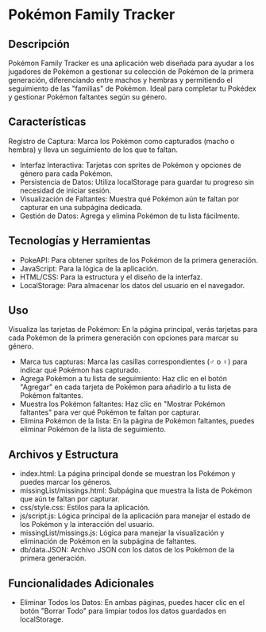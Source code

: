 # Pokémon Family Tracker
## Descripción
Pokémon Family Tracker es una aplicación web diseñada para ayudar a los jugadores de Pokémon a gestionar su colección de Pokémon de la primera generación, diferenciando entre machos y hembras y permitiendo el seguimiento de las "familias" de Pokémon. Ideal para completar tu Pokédex y gestionar Pokémon faltantes según su género.

## Características
Registro de Captura: Marca los Pokémon como capturados (macho o hembra) y lleva un seguimiento de los que te faltan.
* Interfaz Interactiva: Tarjetas con sprites de Pokémon y opciones de género para cada Pokémon.
* Persistencia de Datos: Utiliza localStorage para guardar tu progreso sin necesidad de iniciar sesión.
* Visualización de Faltantes: Muestra qué Pokémon aún te faltan por capturar en una subpágina dedicada.
* Gestión de Datos: Agrega y elimina Pokémon de tu lista fácilmente.
## Tecnologías y Herramientas
* PokeAPI: Para obtener sprites de los Pokémon de la primera generación.
* JavaScript: Para la lógica de la aplicación.
* HTML/CSS: Para la estructura y el diseño de la interfaz.
* LocalStorage: Para almacenar los datos del usuario en el navegador.

## Uso
Visualiza las tarjetas de Pokémon: En la página principal, verás tarjetas para cada Pokémon de la primera generación con opciones para marcar su género.
* Marca tus capturas: Marca las casillas correspondientes (♂ o ♀) para indicar qué Pokémon has capturado.
* Agrega Pokémon a tu lista de seguimiento: Haz clic en el botón "Agregar" en cada tarjeta de Pokémon para añadirlo a tu lista de Pokémon faltantes.
* Muestra los Pokémon faltantes: Haz clic en "Mostrar Pokémon faltantes" para ver qué Pokémon te faltan por capturar.
* Elimina Pokémon de la lista: En la página de Pokémon faltantes, puedes eliminar Pokémon de la lista de seguimiento.
## Archivos y Estructura
* index.html: La página principal donde se muestran los Pokémon y puedes marcar los géneros.
* missingList/missings.html: Subpágina que muestra la lista de Pokémon que aún te faltan por capturar.
* css/style.css: Estilos para la aplicación.
* js/script.js: Lógica principal de la aplicación para manejar el estado de los Pokémon y la interacción del usuario.
* missingList/missings.js: Lógica para manejar la visualización y eliminación de Pokémon en la subpágina de faltantes.
* db/data.JSON: Archivo JSON con los datos de los Pokémon de la primera generación.
## Funcionalidades Adicionales
* Eliminar Todos los Datos: En ambas páginas, puedes hacer clic en el botón "Borrar Todo" para limpiar todos los datos guardados en localStorage.
